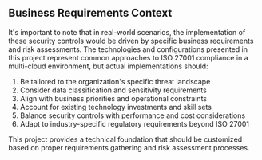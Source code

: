 ## Business Requirements Context

It's important to note that in real-world scenarios, the implementation of these security controls would be driven by specific business requirements and risk assessments. The technologies and configurations presented in this project represent common approaches to ISO 27001 compliance in a multi-cloud environment, but actual implementations should:

1. Be tailored to the organization's specific threat landscape
2. Consider data classification and sensitivity requirements
3. Align with business priorities and operational constraints
4. Account for existing technology investments and skill sets
5. Balance security controls with performance and cost considerations
6. Adapt to industry-specific regulatory requirements beyond ISO 27001

This project provides a technical foundation that should be customized based on proper requirements gathering and risk assessment processes.